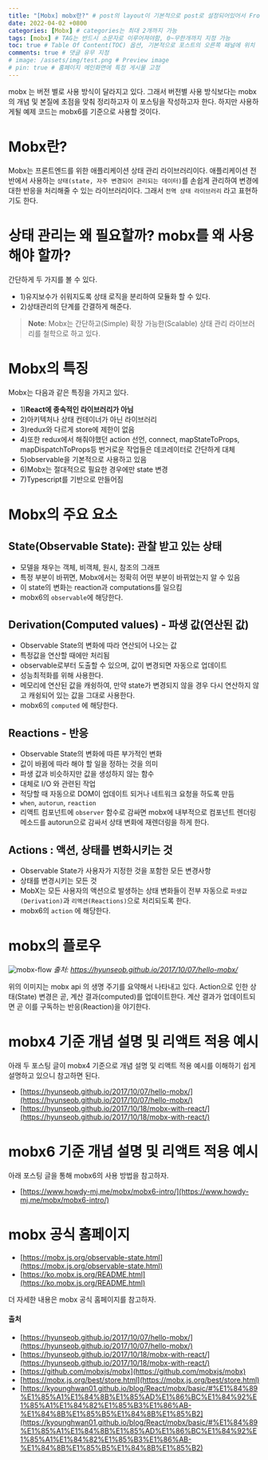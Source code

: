 ```yaml
---
title: "[Mobx] mobx란?" # post의 layout이 기본적으로 post로 설정되어있어서 Front Matter에 따로 layout변수를 만들어 주지 않아도 됨
date: 2022-04-02 +0800
categories: [Mobx] # categories는 최대 2개까지 가능
tags: [mobx] # TAG는 반드시 소문자로 이루어져야함, 0~무한개까지 지정 가능
toc: true # Table Of Content(TOC) 옵션, 기본적으로 포스트의 오른쪽 패널에 위치
comments: true # 댓글 유무 지정
# image: /assets/img/test.png # Preview image
# pin: true # 홈페이지 메인화면에 특정 게시물 고정
---
```


mobx 는 버전 별로 사용 방식이 달라지고 있다. 그래서 버전별 사용 방식보다는 mobx의 개념 및 본질에 초점을 맞춰 정리하고자 이 포스팅을 작성하고자 한다. 하지만 사용하게될 예제 코드는 mobx6를 기준으로 사용할 것이다.

# Mobx란?
Mobx는 프론트엔드를 위한 애플리케이션 상태 관리 라이브러리이다. 애플리케이션 전반에서 사용하는 `상태(state, 자주 변경되어 관리되는 데이터)`를 손쉽게 관리하여 변경에 대한 반응을 처리해줄 수 있는 라이브러리이다. 그래서 `전역 상태 라이브러리` 라고 표현하기도 한다.

# 상태 관리는 왜 필요할까? mobx를 왜 사용해야 할까?
간단하게 두 가지를 볼 수 있다.

- 1)유지보수가 쉬워지도록 상태 로직을 분리하여 모듈화 할 수 있다.
- 2)상태관리의 단계를 간결하게 해준다.

> **Note**: Mobx는 간단하고(Simple) 확장 가능한(Scalable) 상태 관리 라이브러리를 철학으로 하고 있다.

# Mobx의 특징
Mobx는 다음과 같은 특징을 가지고 있다. 

- 1)<b>React에 종속적인 라이브러리가 아님</b>
- 2)아키텍처나 상태 컨테이너가 아닌 라이브러리
- 3)redux와 다르게 store에 제한이 없음
- 4)또한 redux에서 해줘야했던 action 선언, connect, mapStateToProps, mapDispatchToProps등 번거로운 작업들은 데코레이터로 간단하게 대체
- 5)observable을 기본적으로 사용하고 있음
- 6)Mobx는 절대적으로 필요한 경우에만 state 변경
- 7)Typescript를 기반으로 만들어짐

# Mobx의 주요 요소

## State(Observable State): 관찰 받고 있는 상태
- 모델을 채우는 객체, 비객체, 원시, 참조의 그래프
- 특정 부분이 바뀌면, Mobx에서는 정확히 어떤 부분이 바뀌었는지 알 수 있음
- 이 state의 변화는 reaction과 computations를 일으킴
- mobx6의 `observable`에 해당한다.

## Derivation(Computed values) - 파생 값(연산된 값)
- Observable State의 변화에 따라 연산되어 나오는 값
- 특정값을 연산할 때에만 처리됨
- observable로부터 도출할 수 있으며, 값이 변경되면 자동으로 업데이트
- 성능최적화를 위해 사용한다.
- 메모리에 연산된 값을 캐슁하여, 만약 state가 변경되지 않을 경우 다시 연산하지 않고 캐슁되어 있는 값을 그대로 사용한다.
- mobx6의 `computed` 에 해당한다.

## Reactions - 반응
- Observable State의 변화에 따른 부가적인 변화
- 값이 바뀜에 따라 해야 할 일을 정하는 것을 의미
- 파생 값과 비슷하지만 값을 생성하지 않는 함수
- 대체로 I/O 와 관련된 작업
- 적당할 때 자동으로 DOM이 업데이트 되거나 네트워크 요청을 하도록 만듬
- `when`, `autorun`, `reaction`
- 리액트 컴포넌트에 `observer` 함수로 감싸면 mobx에 내부적으로 컴포넌트 렌더링 메소드를 autorun으로 감싸서 상태 변화에 재렌더링을 하게 한다.

## Actions : 액션, 상태를 변화시키는 것
- Observable State가 사용자가 지정한 것을 포함한 모든 변경사항
- 상태를 변경시키는 모든 것
- MobX는 모든 사용자의 액션으로 발생하는 상태 변화들이 전부 자동으로 `파생값(Derivation)`과 `리액션(Reactions)`으로 처리되도록 한다.
- mobx6의 `action` 에 해당한다.

# mobx의 플로우

![mobx-flow](https://user-images.githubusercontent.com/44339530/161419401-8b780f9c-f519-4ded-932a-61ba397b718c.png)
_출처: https://hyunseob.github.io/2017/10/07/hello-mobx/_

위의 이미지는 mobx api 의 생명 주기를 요약해서 나타내고 있다. Action으로 인한 상태(State) 변경은 곧, 계산 결과(computed)를 업데이트한다. 계산 결과가 업데이트되면 곧 이를 구독하는 반응(Reaction)을 야기한다.

# mobx4 기준 개념 설명 및 리액트 적용 예시
아래 두 포스팅 글이 mobx4 기준으로 개념 설명 및 리액트 적용 예시를 이해하기 쉽게 설명하고 있으니 참고하면 된다.

- [https://hyunseob.github.io/2017/10/07/hello-mobx/](https://hyunseob.github.io/2017/10/07/hello-mobx/)
- [https://hyunseob.github.io/2017/10/18/mobx-with-react/](https://hyunseob.github.io/2017/10/18/mobx-with-react/)

# mobx6 기준 개념 설명 및 리액트 적용 예시
아래 포스팅 글을 통해 mobx6의 사용 방법을 참고하자.

- [https://www.howdy-mj.me/mobx/mobx6-intro/](https://www.howdy-mj.me/mobx/mobx6-intro/)

# mobx 공식 홈페이지
- [https://mobx.js.org/observable-state.html](https://mobx.js.org/observable-state.html)
- [https://ko.mobx.js.org/README.html](https://ko.mobx.js.org/README.html)

더 자세한 내용은 mobx 공식 홈페이지를 참고하자.

#### 출처
- [https://hyunseob.github.io/2017/10/07/hello-mobx/](https://hyunseob.github.io/2017/10/07/hello-mobx/)
- [https://hyunseob.github.io/2017/10/18/mobx-with-react/](https://hyunseob.github.io/2017/10/18/mobx-with-react/)
- [https://github.com/mobxjs/mobx](https://github.com/mobxjs/mobx)
- [https://mobx.js.org/best/store.html](https://mobx.js.org/best/store.html)
- [https://kyounghwan01.github.io/blog/React/mobx/basic/#%E1%84%89%E1%85%A1%E1%84%8B%E1%85%AD%E1%86%BC%E1%84%92%E1%85%A1%E1%84%82%E1%85%B3%E1%86%AB-%E1%84%8B%E1%85%B5%E1%84%8B%E1%85%B2](https://kyounghwan01.github.io/blog/React/mobx/basic/#%E1%84%89%E1%85%A1%E1%84%8B%E1%85%AD%E1%86%BC%E1%84%92%E1%85%A1%E1%84%82%E1%85%B3%E1%86%AB-%E1%84%8B%E1%85%B5%E1%84%8B%E1%85%B2)